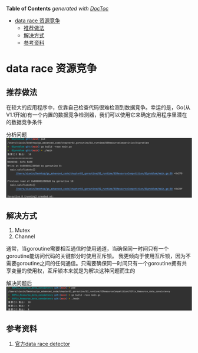 <!-- START doctoc generated TOC please keep comment here to allow auto update -->
<!-- DON'T EDIT THIS SECTION, INSTEAD RE-RUN doctoc TO UPDATE -->
**Table of Contents**  *generated with [DocToc](https://github.com/thlorenz/doctoc)*

- [data race 资源竞争](#data-race-%E8%B5%84%E6%BA%90%E7%AB%9E%E4%BA%89)
  - [推荐做法](#%E6%8E%A8%E8%8D%90%E5%81%9A%E6%B3%95)
  - [解决方式](#%E8%A7%A3%E5%86%B3%E6%96%B9%E5%BC%8F)
  - [参考资料](#%E5%8F%82%E8%80%83%E8%B5%84%E6%96%99)

<!-- END doctoc generated TOC please keep comment here to allow auto update -->

# data race 资源竞争

## 推荐做法

在较大的应用程序中，仅靠自己检查代码很难检测到数据竞争。幸运的是，Go(从V1.1开始)有一个内置的数据竞争检测器，我们可以使用它来确定应用程序里潜在的数据竞争条件

分析问题
![](.resource_competion_images/go_build_race.png)


## 解决方式
1. Mutex
2. Channel

通常，当goroutine需要相互通信时使用通道，当确保同一时间只有一个goroutine能访问代码的关键部分时使用互斥锁。
我更倾向于使用互斥锁，因为不需要goroutine之间的任何通信。只需要确保同一时间只有一个goroutine拥有共享变量的使用权，互斥锁本来就是为解决这种问题而生的


解决问题后
![](.resource_competion_images/after_fix_data_race.png)



## 参考资料
1. [官方data race detector](https://go.dev/doc/articles/race_detector)